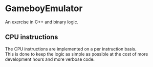 # GameboyEmulator
An exercise in C++ and binary logic.

<h2>CPU instructions</h2>
The CPU instructions are implemented on a per instruction basis. <br>
This is done to keep the logic as simple as possible at the cost of more development hours and more verbose code. 
